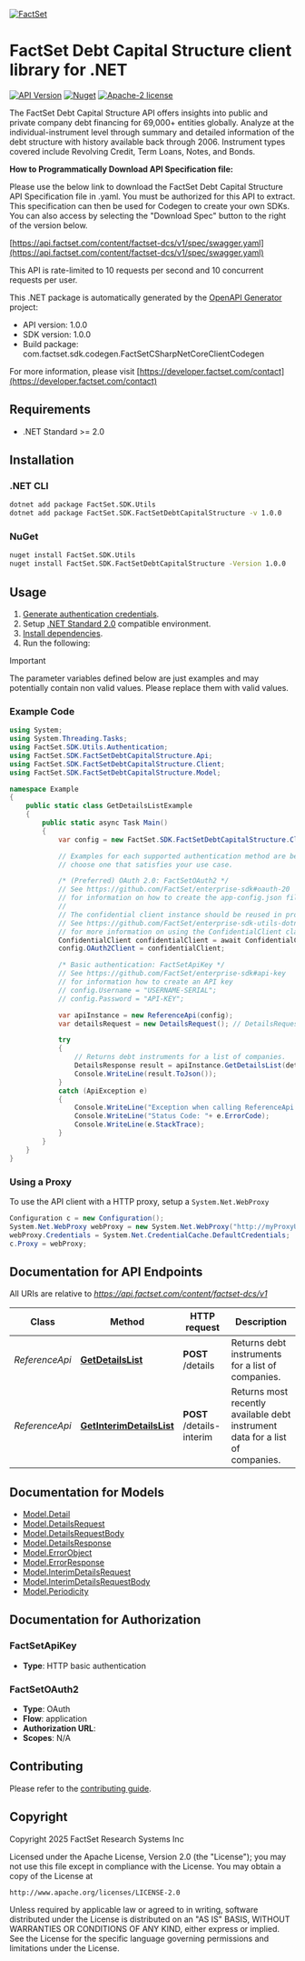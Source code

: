 [![FactSet](https://raw.githubusercontent.com/factset/enterprise-sdk/main/docs/images/factset-logo.svg)](https://www.factset.com)

# FactSet Debt Capital Structure client library for .NET

[![API Version](https://img.shields.io/badge/api-v1.0.0-blue)](https://developer.factset.com/api-catalog/factset-dcs-api)
[![Nuget](https://img.shields.io/badge/nuget-v1.0.0-orange)](https://www.nuget.org/packages/FactSet.SDK.FactSetDebtCapitalStructure/1.0.0)
[![Apache-2 license](https://img.shields.io/badge/license-Apache2-brightgreen.svg)](https://www.apache.org/licenses/LICENSE-2.0)

The FactSet Debt Capital Structure API offers insights into public and private company debt financing for 69,000+ entities globally. Analyze at the individual-instrument level through summary and detailed information of the debt structure with history available back through 2006. Instrument types covered include Revolving Credit, Term Loans, Notes, and Bonds. 

**How to Programmatically Download API Specification file:**

Please use the below link to download the FactSet Debt Capital Structure API Specification file in .yaml. You must be authorized for this API to extract. This specification can then be used for Codegen to create your own SDKs. You can also access by selecting the \"Download Spec\" button to the right of the version below.

[https://api.factset.com/content/factset-dcs/v1/spec/swagger.yaml](https://api.factset.com/content/factset-dcs/v1/spec/swagger.yaml)

This API is rate-limited to 10 requests per second and 10 concurrent requests per user.


This .NET package is automatically generated by the [OpenAPI Generator](https://openapi-generator.tech) project:

- API version: 1.0.0
- SDK version: 1.0.0
- Build package: com.factset.sdk.codegen.FactSetCSharpNetCoreClientCodegen

For more information, please visit [https://developer.factset.com/contact](https://developer.factset.com/contact)

## Requirements

* .NET Standard >= 2.0

## Installation

### .NET CLI

```bash
dotnet add package FactSet.SDK.Utils
dotnet add package FactSet.SDK.FactSetDebtCapitalStructure -v 1.0.0
```

### NuGet

```bash
nuget install FactSet.SDK.Utils
nuget install FactSet.SDK.FactSetDebtCapitalStructure -Version 1.0.0
```

## Usage

1. [Generate authentication credentials](../../../../README.md#authentication).
2. Setup [.NET Standard 2.0](https://docs.microsoft.com/en-us/dotnet/standard/net-standard?tabs=net-standard-2-0) compatible environment.
3. [Install dependencies](#installation).
4. Run the following:

> [!IMPORTANT]
> The parameter variables defined below are just examples and may potentially contain non valid values. Please replace them with valid values.

### Example Code

```csharp
using System;
using System.Threading.Tasks;
using FactSet.SDK.Utils.Authentication;
using FactSet.SDK.FactSetDebtCapitalStructure.Api;
using FactSet.SDK.FactSetDebtCapitalStructure.Client;
using FactSet.SDK.FactSetDebtCapitalStructure.Model;

namespace Example
{
    public static class GetDetailsListExample
    {
        public static async Task Main()
        {
            var config = new FactSet.SDK.FactSetDebtCapitalStructure.Client.Configuration();

            // Examples for each supported authentication method are below,
            // choose one that satisfies your use case.

            /* (Preferred) OAuth 2.0: FactSetOAuth2 */
            // See https://github.com/FactSet/enterprise-sdk#oauth-20
            // for information on how to create the app-config.json file
            //
            // The confidential client instance should be reused in production environments.
            // See https://github.com/FactSet/enterprise-sdk-utils-dotnet#authentication
            // for more information on using the ConfidentialClient class
            ConfidentialClient confidentialClient = await ConfidentialClient.CreateAsync("/path/to/app-config.json");
            config.OAuth2Client = confidentialClient;

            /* Basic authentication: FactSetApiKey */
            // See https://github.com/FactSet/enterprise-sdk#api-key
            // for information how to create an API key
            // config.Username = "USERNAME-SERIAL";
            // config.Password = "API-KEY";

            var apiInstance = new ReferenceApi(config);
            var detailsRequest = new DetailsRequest(); // DetailsRequest | Request object for `Details`.

            try
            {
                // Returns debt instruments for a list of companies.
                DetailsResponse result = apiInstance.GetDetailsList(detailsRequest);
                Console.WriteLine(result.ToJson());
            }
            catch (ApiException e)
            {
                Console.WriteLine("Exception when calling ReferenceApi.GetDetailsList: " + e.Message );
                Console.WriteLine("Status Code: "+ e.ErrorCode);
                Console.WriteLine(e.StackTrace);
            }
        }
    }
}
```

### Using a Proxy

To use the API client with a HTTP proxy, setup a `System.Net.WebProxy`

```csharp
Configuration c = new Configuration();
System.Net.WebProxy webProxy = new System.Net.WebProxy("http://myProxyUrl:80/");
webProxy.Credentials = System.Net.CredentialCache.DefaultCredentials;
c.Proxy = webProxy;
```

## Documentation for API Endpoints

All URIs are relative to *https://api.factset.com/content/factset-dcs/v1*

Class | Method | HTTP request | Description
------------ | ------------- | ------------- | -------------
*ReferenceApi* | [**GetDetailsList**](https://github.com/FactSet/enterprise-sdk/tree/main/code/dotnet/FactSetDebtCapitalStructure/v1/docs/ReferenceApi.md#getdetailslist) | **POST** /details | Returns debt instruments for a list of companies.
*ReferenceApi* | [**GetInterimDetailsList**](https://github.com/FactSet/enterprise-sdk/tree/main/code/dotnet/FactSetDebtCapitalStructure/v1/docs/ReferenceApi.md#getinterimdetailslist) | **POST** /details-interim | Returns most recently available debt instrument data for a list of companies.


## Documentation for Models

 - [Model.Detail](https://github.com/FactSet/enterprise-sdk/tree/main/code/dotnet/FactSetDebtCapitalStructure/v1/docs/Detail.md)
 - [Model.DetailsRequest](https://github.com/FactSet/enterprise-sdk/tree/main/code/dotnet/FactSetDebtCapitalStructure/v1/docs/DetailsRequest.md)
 - [Model.DetailsRequestBody](https://github.com/FactSet/enterprise-sdk/tree/main/code/dotnet/FactSetDebtCapitalStructure/v1/docs/DetailsRequestBody.md)
 - [Model.DetailsResponse](https://github.com/FactSet/enterprise-sdk/tree/main/code/dotnet/FactSetDebtCapitalStructure/v1/docs/DetailsResponse.md)
 - [Model.ErrorObject](https://github.com/FactSet/enterprise-sdk/tree/main/code/dotnet/FactSetDebtCapitalStructure/v1/docs/ErrorObject.md)
 - [Model.ErrorResponse](https://github.com/FactSet/enterprise-sdk/tree/main/code/dotnet/FactSetDebtCapitalStructure/v1/docs/ErrorResponse.md)
 - [Model.InterimDetailsRequest](https://github.com/FactSet/enterprise-sdk/tree/main/code/dotnet/FactSetDebtCapitalStructure/v1/docs/InterimDetailsRequest.md)
 - [Model.InterimDetailsRequestBody](https://github.com/FactSet/enterprise-sdk/tree/main/code/dotnet/FactSetDebtCapitalStructure/v1/docs/InterimDetailsRequestBody.md)
 - [Model.Periodicity](https://github.com/FactSet/enterprise-sdk/tree/main/code/dotnet/FactSetDebtCapitalStructure/v1/docs/Periodicity.md)


## Documentation for Authorization


### FactSetApiKey

- **Type**: HTTP basic authentication


### FactSetOAuth2

- **Type**: OAuth
- **Flow**: application
- **Authorization URL**: 
- **Scopes**: N/A


## Contributing

Please refer to the [contributing guide](../../../../CONTRIBUTING.md).

## Copyright

Copyright 2025 FactSet Research Systems Inc

Licensed under the Apache License, Version 2.0 (the "License");
you may not use this file except in compliance with the License.
You may obtain a copy of the License at

    http://www.apache.org/licenses/LICENSE-2.0

Unless required by applicable law or agreed to in writing, software
distributed under the License is distributed on an "AS IS" BASIS,
WITHOUT WARRANTIES OR CONDITIONS OF ANY KIND, either express or implied.
See the License for the specific language governing permissions and
limitations under the License.
